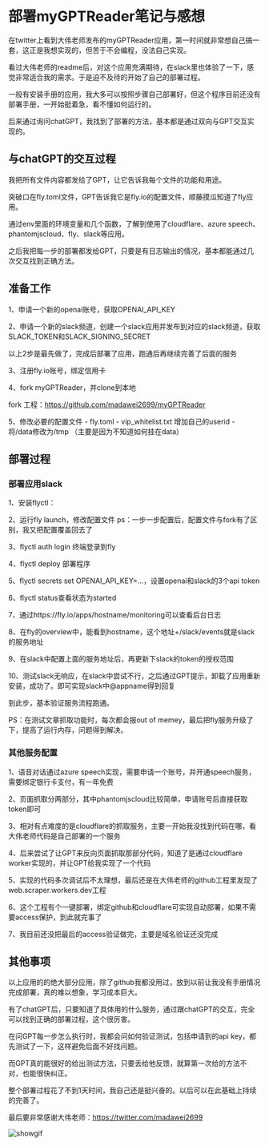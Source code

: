# 部署myGPTReader笔记与感想

在twitter上看到大伟老师发布的myGPTReader应用，第一时间就非常想自己搞一套，这正是我想实现的，但苦于不会编程，没法自己实现。

看过大伟老师的readme后，对这个应用充满期待，在slack里也体验了一下，感觉非常适合我的需求。于是迫不及待的开始了自己的部署过程。

一般有安装手册的应用，我大多可以按照步骤自己部署好，但这个程序目前还没有部署手册，一开始挺着急，看不懂如何运行的。

后来通过询问chatGPT，我找到了部署的方法，基本都是通过双向与GPT交互实现的。

## 与chatGPT的交互过程

我把所有文件内容都发给了GPT，让它告诉我每个文件的功能和用途。

突破口在fly.toml文件，GPT告诉我它是fly.io的配置文件，顺藤摸瓜知道了fly应用。

通过env里面的环境变量和几个函数，了解到使用了cloudflare、azure speech、phantomjscloud、fly、slack等应用。

之后我把每一步的部署都发给GPT，只要是有日志输出的情况，基本都能通过几次交互找到正确方法。

## 准备工作

1、申请一个新的openai账号，获取OPENAI_API_KEY

2、申请一个新的slack频道，创建一个slack应用并发布到对应的slack频道，获取SLACK_TOKEN和SLACK_SIGNING_SECRET

以上2步是最先做了，完成后部署了应用，跑通后再继续完善了后面的服务

3、注册fly.io账号，绑定信用卡

4、fork myGPTReader，并clone到本地

fork 工程：https://github.com/madawei2699/myGPTReader

5、修改必要的配置文件
	- fly.toml
	- vip_whitelist.txt 增加自己的userid
	- 将/data修改为/tmp （主要是因为不知道如何挂在data）


## 部署过程

### 部署应用slack

1、安装flyctl：

2、运行fly launch，修改配置文件
ps：一步一步配置后，配置文件与fork有了区别，我又把配置覆盖回去了

3、flyctl auth login 终端登录到fly

4、flyctl deploy 部署程序

5、flyctl secrets set OPENAI_API_KEY=...，设置openai和slack的3个api token

6、flyctl status查看状态为started

7、通过https://fly.io/apps/hostname/monitoring可以查看后台日志

8、在fly的overview中，能看到hostname，这个地址+/slack/events就是slack的服务地址

9、在slack中配置上面的服务地址后，再更新下slack的token的授权范围

10、测试slack无响应，在slack中尝试不行，之后通过GPT提示，卸载了应用重新安装，成功了。即可实现slack中@appname得到回复

到此步，基本验证服务流程跑通。

PS：在测试文章抓取功能时，每次都会报out of memey，最后把fly服务升级了下，提高了运行内存，问题得到解决。


### 其他服务配置

1、语音对话通过azure speech实现，需要申请一个账号，并开通speech服务，需要绑定银行卡支付，有一年免费

2、页面抓取分两部分，其中phantomjscloud比较简单，申请账号后直接获取token即可

3、相对有点难度的是cloudflare的抓取服务，主要一开始我没找到代码在哪，看大伟老师代码是自己部署的一个服务

4、后来尝试了让GPT来反向页面抓取那部分代码，知道了是通过cloudflare worker实现的，并让GPT给我实现了一个代码

5、实现的代码多次调试后不太理想，最后还是在大伟老师的github工程里发现了web.scraper.workers.dev工程

6、这个工程有个一键部署，绑定github和cloudflare可实现自动部署，如果不需要access保护，到此就完事了

7、我目前还没把最后的access验证做完，主要是域名验证还没完成


## 其他事项

以上应用的的绝大部分应用，除了github我都没用过，放到以前让我没有手册情况完成部署，真的难以想象，学习成本巨大。

有了chatGPT后，只要知道了具体用的什么服务，通过跟chatGPT的交互，完全可以找到正确的部署过程，这个很厉害。

在问GPT每一步怎么执行时，我都会问如何验证测试，包括申请到的api key，都先测试了一下，这样避免后面不好找问题。

而GPT真的能很好的给出测试方法，只要丢给他反馈，就算第一次给的方法不对，也能很快纠正。

整个部署过程花了不到1天时间，我自己还是挺兴奋的。以后可以在此基础上持续的完善了。

最后要非常感谢大伟老师：https://twitter.com/madawei2699

![showgif](https://github.com/nigdaemon/myGPTReader/blob/main/docs/myGPTReader.gif)
